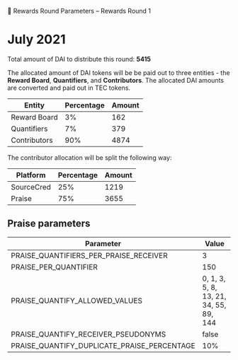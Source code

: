 💸 Rewards Round Parameters – Rewards Round 1

# July 2021

Total amount of DAI to distribute this round: **5415**

The allocated amount of DAI tokens will be be paid out to three entities - the **Reward Board**, **Quantifiers**, and **Contributors**. The allocated DAI amounts are converted and paid out in TEC tokens.

| Entity       | Percentage | Amount |
| ------------ | ---------- | ------ |
| Reward Board | 3%         | 162    |
| Quantifiers  | 7%         | 379    |
| Contributors | 90%        | 4874   |

The contributor allocation will be split the following way:

| Platform   | Percentage | Amount |
| ---------- | ---------- | ------ |
| SourceCred | 25%        | 1219   |
| Praise     | 75%        | 3655   |

## Praise parameters

| Parameter                                   | Value                                  |
| ------------------------------------------- | -------------------------------------- |
| PRAISE_QUANTIFIERS_PER_PRAISE_RECEIVER      | 3                                      |
| PRAISE_PER_QUANTIFIER                       | 150                                    |
| PRAISE_QUANTIFY_ALLOWED_VALUES              | 0, 1, 3, 5, 8, 13, 21, 34, 55, 89, 144 |
| PRAISE_QUANTIFY_RECEIVER_PSEUDONYMS         | false                                  |
| PRAISE_QUANTIFY_DUPLICATE_PRAISE_PERCENTAGE | 10%                                    |
